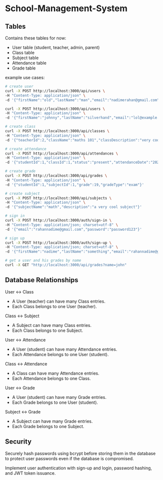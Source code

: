 # School-Management-System

## Tables
Contains these tables for now:
- User table (student, teacher, admin, parent)
- Class table
- Subject table
- Attendance table
- Grade table

example use cases:

```bash
# create user
curl -X POST http://localhost:3000/api/users \
-H "Content-Type: application/json" \
-d '{"firstName":"old","lastName":"man","email":"nadimerahan@gmail.com","password":"password123","role":"teacher"}'

curl -X POST http://localhost:3000/api/users \
-H "Content-Type: application/json" \
-d '{"firstName":"johnny","lastName":"silverhand","email":"lol@example.com","password":"password123"}'

# create class
curl -X POST http://localhost:3000/api/classes \
-H "Content-Type: application/json" \
-d '{"teacherId":2,"className":"maths 101","classDescription":"very cool","subjectId":1}'

# create attendance
curl -X POST http://localhost:3000/api/attendances \
-H "Content-Type: application/json" \
-d '{"studentId":1,"classId":1,"status":"present","attendanceDate":"2024-11-08"}'

# create grade
curl -X POST http://localhost:3000/api/grades \
-H "Content-Type: application/json" \
-d '{"studentId":1,"subjectId":1,"grade":19,"gradeType":"exam"}'

# create subject
curl -X POST http://localhost:3000/api/subjects \
-H "Content-Type: application/json" \
-d '{"subjectName":"math","description":"a very cool subject"}'

# sign in
curl -X POST http://localhost:3000/auth/sign-in \
-H "Content-Type: application/json; charset=utf-8" \
-d '{"email":"rahannadime@gmail.com","password":"password123"}'

# sign up
curl -X POST http://localhost:3000/auth/sign-up \
-H "Content-Type: application/json; charset=utf-8" \
-d '{"firstName":"nadime","lastName":"something","email":"rahannadime@gmail.com","password":"0000","role":"teacher"}'

# get a user and his grades by name
curl -X GET "http://localhost:3000/api/grades?name=john"
```

##  Database Relationships

User ↔ Class
- A User (teacher) can have many Class entries.
- Each Class belongs to one User (teacher).

Class ↔ Subject
- A Subject can have many Class entries.
- Each Class belongs to one Subject.

User ↔ Attendance
- A User (student) can have many Attendance entries.
- Each Attendance belongs to one User (student).

Class ↔ Attendance
- A Class can have many Attendance entries.
- Each Attendance belongs to one Class.

User ↔ Grade
- A User (student) can have many Grade entries.
- Each Grade belongs to one User (student).

Subject ↔ Grade
- A Subject can have many Grade entries.
- Each Grade belongs to one Subject.

## Security
Securely hash passwords using bcrypt before storing them in the database to protect user passwords even if the database is compromised.

Implement user authentication with sign-up and login, password hashing, and JWT token issuance.
